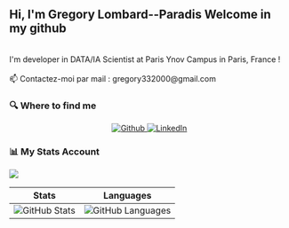   <h2>Hi, I'm Gregory Lombard--Paradis Welcome in my github </h2>
  <br>I'm developer in DATA/IA Scientist at Paris Ynov Campus in Paris, France !</br>
  <br>📫 Contactez-moi par mail : gregory332000@gmail.com
  
<h3>🔍 Where to find me</h3>
<p align="center">
  <a href="https://github.com/GregoryLP" target="_blank">
    <img alt="Github" src="https://img.shields.io/badge/GitHub-%2312100E.svg?&style=for-the-badge&logo=Github&logoColor=white" />
  </a> 
  <a href="https://www.linkedin.com/in/gr%C3%A9gory-lombard-paradis-51b343168/" target="_blank">
    <img alt="LinkedIn" src="https://img.shields.io/badge/linkedin-%230077B5.svg?&style=for-the-badge&logo=linkedin&logoColor=white" />
  </a>
</p>

<h3>📊 My Stats Account</h3>

![](https://activity-graph.herokuapp.com/graph?username=GregoryLP&theme=react-dark)

|Stats |Languages|
|---|---|
|![GitHub Stats](https://github-readme-stats.vercel.app/api?username=GregoryLP&theme=bear&count_private=true&card_width=8&include_all_commits=true&show_icons=true&hide=Issues)|![GitHub Languages](https://github-readme-stats.vercel.app/api/top-langs/?username=GregoryLP&theme=bear&hide_border=true&layout=compact&langs_count=10&hide=Jupyter%20Notebook)
